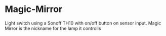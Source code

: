 # Magic-Mirror
Light switch using a Sonoff TH10 with on/off button on sensor input. Magic Mirror is the nickname for the lamp it controlls
